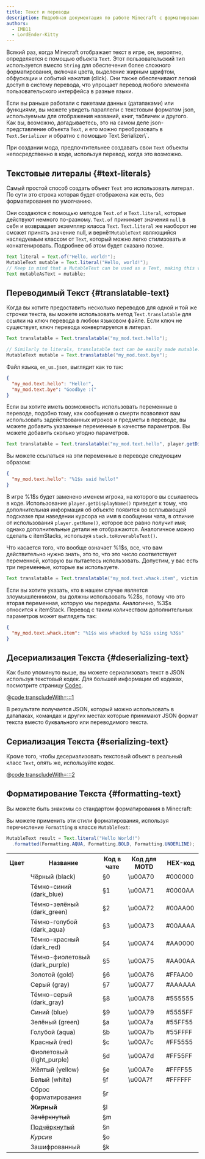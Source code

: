 ```yaml
---
title: Текст и переводы
description: Подробная документация по работе Minecraft с форматированным текстом и переводами.
authors:
  - IMB11
  - LordEnder-Kitty
---
```


Всякий раз, когда Minecraft отображает текст в игре, он, вероятно, определяется с помощью объекта `Text`.
Этот пользовательский тип используется вместо `String` для обеспечения более сложного форматирования,
включая цвета, выделение жирным шрифтом, обфускации и событий нажатия (click). Они также обеспечивают легкий доступ
в систему перевода, что упрощает перевод любого элемента пользовательского интерфейса в
разные языки.

Если вы раньше работали с пакетами данных (датапаками) или функциями, вы можете увидеть параллели с
текстовым форматом json, используемым для отображения названий, книг, табличек и другого. Как вы, возможно, догадываетесь, это на самом деле json-представление объекта `Text`, и его можно
преобразовать в `Text.Serializer` и обратно с помощью Text.Serializer\\`.

При создании мода, предпочтительнее создавать свои `Text` объекты непосредственно в коде, используя перевод, когда это возможно.

## Текстовые литералы {#text-literals}

Самый простой способ создать объект `Text` это использовать литерал. По сути это строка которая будет отображена как есть, без форматирования по умолчанию.

Они создаются с помощью методов `Text.of` и `Text.literal`, которые действуют немного по-разному. `Text.of` принимает значения `null` в себя и возвращает экземпляр класса `Text`. `Text.literal` же наоборот не сможет принять значение null, и вернёт`MutableText` являющийся наследуемым классом от `Text`, который можно легко стилизовать и конкатенировать. Подробнее об этом будет сказано позже.

```java
Text literal = Text.of("Hello, world!");
MutableText mutable = Text.literal("Hello, world!");
// Keep in mind that a MutableText can be used as a Text, making this valid:
Text mutableAsText = mutable;
```

## Переводимый Текст {#translatable-text}

Когда вы хотите предоставить несколько переводов для одной и той же строчки текста, вы можете использовать метод `Text.translatable` для ссылки на ключ перевода в любом языковом файле. Если ключ не существует, ключ перевода конвертируется в литерал.

```java
Text translatable = Text.translatable("my_mod.text.hello");

// Similarly to literals, translatable text can be easily made mutable.
MutableText mutable = Text.translatable("my_mod.text.bye");
```

Файл языка, `en_us.json`, выглядит как то так:

```json
{
  "my_mod.text.hello": "Hello!",
  "my_mod.text.bye": "Goodbye :("
}
```

Если вы хотите иметь возможность использовать переменные в переводе, подобно тому, как сообщения о смерти позволяют вам использовать задействованных игроков и предметы в переводе, вы можете добавить указанные переменные в качестве параметров. Вы можете добавить сколько угодно параметров.

```java
Text translatable = Text.translatable("my_mod.text.hello", player.getDisplayName());
```

Вы можете ссылаться на эти переменные в переводе следующим образом:

```json
{
  "my_mod.text.hello": "%1$s said hello!"
}
```

В игре %1\$s будет заменено именем игрока, на которого вы ссылаетесь в коде. Использование `player.getDisplayName()` приведет к тому, что дополнительная информация об объекте появится во всплывающей подсказке при наведении курсора на имя в сообщении чата, в отличие от использования `player.getName()`, которое все равно получит имя; однако дополнительные детали не отображаются. Аналогичное можно сделать с itemStacks, используя `stack.toHoverableText()`.

Что касается того, что вообще означает %1\$s, все, что вам действительно нужно знать, это то, что это число соответствует переменной, которую вы пытаетесь использовать. Допустим, у вас есть три переменные, которые вы используете.

```java
Text translatable = Text.translatable("my_mod.text.whack.item", victim.getDisplayName(), attacker.getDisplayName(), itemStack.toHoverableText());
```

Если вы хотите указать, кто в нашем случае является злоумышленником, вы должны использовать %2\$s, потому что это вторая переменная, которую мы передали. Аналогично, %3\$s относится к itemStack. Перевод с таким количеством дополнительных параметров может выглядеть так:

```json
{
  "my_mod.text.whack.item": "%1$s was whacked by %2$s using %3$s"
}
```

## Десериализация Текста {#deserializing-text}

<!-- NOTE: These have been put into the reference mod as they're likely to be updated to codecs in the next few updates. -->

Как было упомянуто выше, вы можете сериализовать текст в JSON используя текстовый кодек. Для большей информации об кодеках, посмотрите страницу [Codec](./codecs).

@[code transcludeWith=:::1](@/reference/latest/src/client/java/com/example/docs/rendering/TextTests.java)

В результате получается JSON, который можно использовать в датапаках, командах и других местах которые принимают JSON формат текста вместо буквального или переводимого текста.

## Сериализация Текста {#serializing-text}

Кроме того, чтобы десериализовать текстовый объект в реальный класс `Text`, опять же, используйте кодек.

@[code transcludeWith=:::2](@/reference/latest/src/client/java/com/example/docs/rendering/TextTests.java)

## Форматирование Текста {#formatting-text}

Вы можете быть знакомы со стандартом форматирования в Minecraft:

Вы можете применить эти стили форматирования, используя перечисление `Formatting` в классе `MutableText`:

```java
MutableText result = Text.literal("Hello World!")
  .formatted(Formatting.AQUA, Formatting.BOLD, Formatting.UNDERLINE);
```

<table>
    <tbody><tr><th>Цвет</th><th>Название</th><th>Код в чате</th><th>Код для MOTD</th><th>HEX-код</th></tr>
    <tr><td><ColorSwatch color="#000000" /></td><td>Чёрный (black)</td><td>§0</td><td>\u00A70</td><td>#000000</td></tr>
    <tr><td><ColorSwatch color="#0000AA" /></td><td>Тёмно-синий (dark_blue)</td><td>§1</td><td>\u00A71</td><td>#0000AA</td></tr>
    <tr><td><ColorSwatch color="#00AA00" /></td><td>Тёмно-зелёный (dark_green)</td><td>§2</td><td>\u00A72</td><td>#00AA00</td></tr>
    <tr><td><ColorSwatch color="#00AAAA" /></td><td>Тёмно-голубой (dark_aqua)</td><td>§3</td><td>\u00A73</td><td>#00AAAA</td></tr>
    <tr><td><ColorSwatch color="#AA0000" /></td><td>Тёмно-красный (dark_red)</td><td>§4</td><td>\u00A74</td><td>#AA0000</td></tr>
    <tr><td><ColorSwatch color="#AA00AA" /></td><td>Тёмно-фиолетовый (dark_purple)</td><td>§5</td><td>\u00A75</td><td>#AA00AA</td></tr>
    <tr><td><ColorSwatch color="#FFAA00" /></td><td>Золотой (gold)</td><td>§6</td><td>\u00A76</td><td>#FFAA00</td></tr>
    <tr><td><ColorSwatch color="#AAAAAA"/></td><td>Серый (gray)</td><td>§7</td><td>\u00A77</td><td>#AAAAAA</td></tr>
    <tr><td><ColorSwatch color="#555555" /></td><td>Тёмно-серый (dark_gray)</td><td>§8</td><td>\u00A78</td><td>#555555</td></tr>
    <tr><td><ColorSwatch color="#5555FF" /></td><td>Синий (blue)</td><td>§9</td><td>\u00A79</td><td>#5555FF</td></tr>
    <tr><td><ColorSwatch color="#55FF55" /></td><td>Зелёный (green)</td><td>§a</td><td>\u00A7a</td><td>#55FF55</td></tr>
    <tr><td><ColorSwatch color="#55FFFF" /></td><td>Голубой (aqua)</td><td>§b</td><td>\u00A7b</td><td>#55FFFF</td></tr>
    <tr><td><ColorSwatch color="#FF5555" /></td><td>Красный (red)</td><td>§c</td><td>\u00A7c</td><td>#FF5555</td></tr>
    <tr><td><ColorSwatch color="#FF55FF" /></td><td>Фиолетовый (light_purple)</td><td>§d</td><td>\u00A7d</td><td>#FF55FF</td></tr>
    <tr><td><ColorSwatch color="#FFFF55" /></td><td>Жёлтый (yellow)</td><td>§e</td><td>\u00A7e</td><td>#FFFF55</td></tr>
    <tr><td><ColorSwatch color="#FFFFFF" /></td><td>Белый (white)</td><td>§f</td><td>\u00A7f</td><td>#FFFFFF</td></tr>
    <tr><td></td><td>Сброс форматирования</td><td>§r</td><td></td><td></td></tr>
    <tr><td></td><td><b>Жирный</b></td><td>§l</td><td></td><td></td></tr>
    <tr><td></td><td><s>Зачёркнутый</s></td><td>§m</td><td></td><td></td></tr>
    <tr><td></td><td><u>Подчёркнутый</u></td><td>§n</td><td></td><td></td></tr>
    <tr><td></td><td><i>Курсив</i></td><td>§o</td><td></td><td></td></tr>
    <tr><td></td><td>Зашифрованный</td><td>§k</td><td></td><td></td></tr>
</tbody></table>
